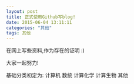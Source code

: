 ```yaml
---
layout: post
title: 正式使用Github写blog!
date: 2015-06-04 13:11:11
categories: "其他"
tags: 其他
---
```


在网上写些资料,作为存在的证明 :)

大家一起努力!

基础分类初定为:
计算机
数统
计算化学
计算生物
其他